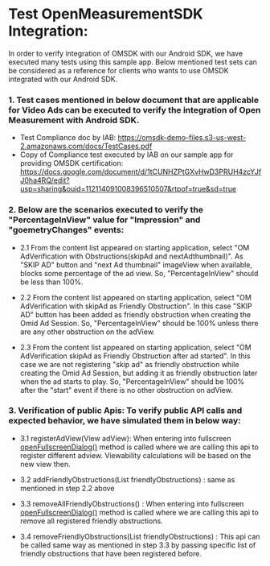 # Test OpenMeasurementSDK Integration:
In order to verify integration of OMSDK with our Android SDK, we have executed many tests using this sample app. 
Below mentioned test sets can be considered as a reference for clients who wants to use OMSDK integrated with our Android SDK.

### 1. Test cases mentioned in below document that are applicable for Video Ads can be executed to verify the integration of Open Measurement with Android SDK.
- Test Compliance doc by IAB: <https://omsdk-demo-files.s3-us-west-2.amazonaws.com/docs/TestCases.pdf>
- Copy of Compliance test executed by IAB on our sample app for providing OMSDK certification: <https://docs.google.com/document/d/1tCUNHZPtGXvHwD3PRUH4zcYJfJ0ha4RQ/edit?usp=sharing&ouid=112114091008396510507&rtpof=true&sd=true>

### 2. Below are the scenarios executed to verify the "PercentageInView" value for "Impression" and "goemetryChanges" events:

- 2.1 From the content list appeared on starting application, select "OM AdVerification with Obstructions(skipAd and nextAdthumbnail)".
As "SKIP AD" button and "next Ad thumbnail" imageView when available, blocks some percentage of the ad view. So, "PercentageInView" should be less than 100%.

- 2.2 From the content list appeared on starting application, select "OM AdVerification with skipAd as Friendly Obstruction". 
In this case "SKIP AD" button has been added as friendly obstruction when creating the Omid Ad Session. So, "PercentageInView" should be 100% unless there are any other obstruction on the adView.

- 2.3 From the content list appeared on starting application, select "OM AdVerification skipAd as Friendly Obstruction after ad started".
In this case we are not registering "skip ad" as friendly obstruction while creating the Omid Ad Session, but adding it as friendly obstruction later when the ad starts to play.
So, "PercentageInView" should be 100% after the "start" event if there is no other obstruction on adView.

### 3. Verification of public Apis: To verify public API calls and expected behavior, we have simulated them in below way:

- 3.1 registerAdView(View adView): When entering into fullscreen [openFullscreenDialog()](app/src/main/java/com/ooyala/pulseplayer/videoPlayer/VideoPlayerActivity.java) method is called where we are calling this api to register different adview.
 Viewability calculations will be based on the new view then.

- 3.2 addFriendlyObstructions(List<FriendlyObstruction> friendlyObstructions) : same as mentioned in step 2.2 above

- 3.3 removeAllFriendlyObstructions() : When entering into fullscreen [openFullscreenDialog()](app/src/main/java/com/ooyala/pulseplayer/videoPlayer/VideoPlayerActivity.java) method is called where we are calling this api to remove all registered friendly obstructions.

- 3.4 removeFriendlyObstructions(List<FriendlyObstruction> friendlyObstructions) : This api can be called same way as mentioned in step 3.3 by passing specific list of friendly obstructions that have been registered before.
